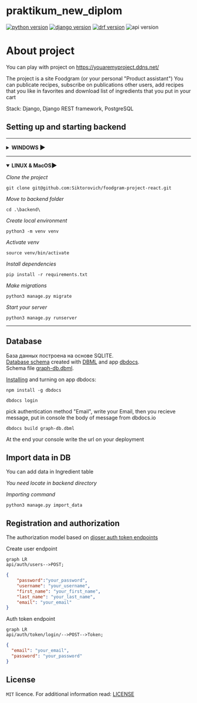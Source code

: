 # praktikum_new_diplom

[![python version](https://img.shields.io/static/v1?label=Python&message=3.9.5&color=97ca00&style=for-the-badge)](https://python.org)
[![django version](https://img.shields.io/static/v1?label=DJANGO&message=3.2.3&color=77ca00&style=for-the-badge)](https://www.djangoproject.com/)
[![drf version](https://img.shields.io/static/v1?label=DRF&message=3.12.4&color=97ca00&style=for-the-badge)](https://www.django-rest-framework.org/)
![api version](https://img.shields.io/static/v1?label=API%20VERSION&message=1.0.0&color=77ca00&style=for-the-badge)

# About project
You can play with project on https://youaremyproject.ddns.net/

The project is a site Foodgram (or your personal "Product assistant")
You can publicate recipes, subscribe on publications other users, add recipes that you like in favorites and download list of ingredients that you put in your cart

Stack: Django, Django REST framework, PostgreSQL

## Setting up and starting backend

<hr/>
<details close>
<summary><h4 style="display: inline">WINDOWS <h3 style="display: inline">▶️</h3></h4></summary>

_Clone the project_

```shell
git clone git@github.com:Siktorovich/foodgram-project-react.git
```

_Move to backend folder_

```shell
cd .\backend\
```

_Create local environment_

```shell
python -m venv venv
```

_Activate venv_

```shell
venv\Scripts\activate           # PowerShell
```

```shell
source venv/Scripts/activate    # Git Bash(Bash)
```

_Install dependencies_

```shell
pip install -r requirements.txt
```

_Make migrations_

```shell
python3 manage.py migrate
```

_Start your server_

```shell
python3 manage.py runserver
```

</details>
<hr/>

<details open>
<summary><h4 style="display: inline">LINUX & MacOS<h3 style="display: inline">▶️</h3></h4></summary>

_Clone the project_

```shell
git clone git@github.com:Siktorovich/foodgram-project-react.git
```

_Move to backend folder_

```shell
cd .\backend\
```

_Create local environment_

```shell
python3 -m venv venv
```

_Activate venv_

```shell
source venv/bin/activate
```

_Install dependencies_

```shell
pip install -r requirements.txt
```

_Make migrations_

```shell
python3 manage.py migrate
```

_Start your server_

```shell
python3 manage.py runserver
```

</details>
<hr/>

## Database

База данных построена на основе SQLITE.  
[Database schema](https://dbdocs.io/siktorovich/foodgram?view=relationships) created with
[DBML](https://www.dbml.org/docs/#project-definition) and app [dbdocs](https://dbdocs.io/).  
Schema file [graph-db.dbml](https://github.com/Siktorovich/foodgram-project-react/blob/master/backend/graph-db.dbml).

[Installing](https://dbdocs.io/docs) and turning on app dbdocs:

```shell
npm install -g dbdocs
```

```shell
dbdocs login
```

pick authentication method "Email", write your Email, then you recieve message, put in console the body of message from dbdocs.io

```shell
dbdocs build graph-db.dbml
```

At the end your console write the url on your deployment

## Import data in DB

You can add data in Ingredient table

_You need locate in backend directory_

_Importing command_

```shell
python3 manage.py import_data
```

## Registration and authorization

The authorization model based on [djoser auth token endpoints](https://djoser.readthedocs.io/en/latest/introduction.html)

Create user endpoint
```mermaid
graph LR
api/auth/users-->POST;
```

```json
{
    "password":"your_password",
    "username": "your_username",
    "first_name": "your_first_name",
    "last_name": "your_last_name",
    "email": "your_email"
}
```

Auth token endpoint

```mermaid
graph LR
api/auth/token/login/-->POST-->Token;
```

```json
{
  "email": "your_email",
  "password": "your_password"
}
```

## License

`MIT` licence. For additional information read: [LICENSE](https://github.com/Siktorovich/foodgram-project-react/blob/master/LICENSE)
